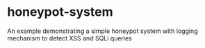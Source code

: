 # honeypot-system
An example demonstrating a simple honeypot system with logging mechanism to detect XSS and SQLi queries
